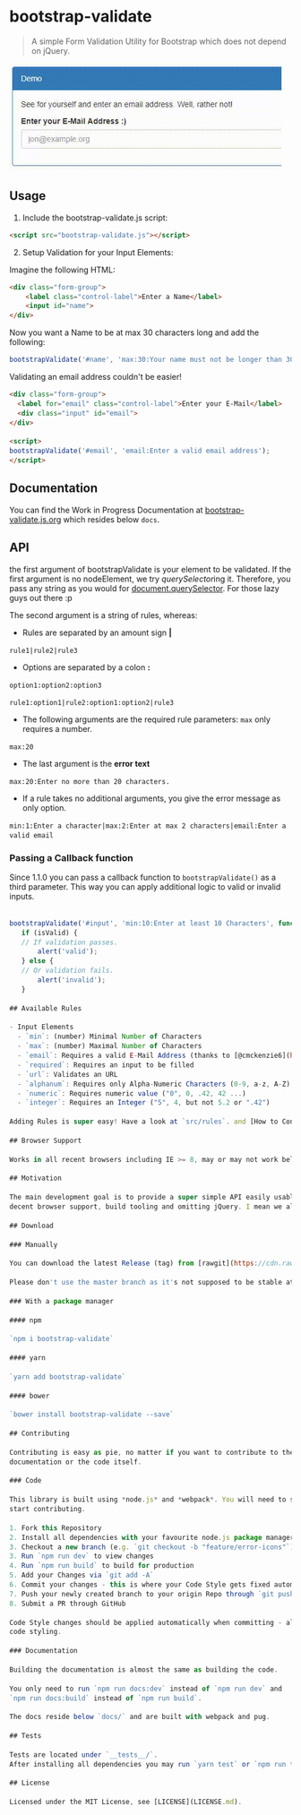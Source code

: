 # bootstrap-validate

> A simple Form Validation Utility for Bootstrap which does not depend on jQuery.

[![Demo](demo.gif)](#)

## Usage

1. Include the bootstrap-validate.js script:

```html
<script src="bootstrap-validate.js"></script>
```

2. Setup Validation for your Input Elements:

Imagine the following HTML:
```html
<div class="form-group">
    <label class="control-label">Enter a Name</label>
    <input id="name">
</div>
```

Now you want a Name to be at max 30 characters long and add the following:

```javascript
bootstrapValidate('#name', 'max:30:Your name must not be longer than 30 characters');
```

Validating an email address couldn't be easier!

```html
<div class="form-group">
  <label for="email" class="control-label">Enter your E-Mail</label>
  <div class="input" id="email">
</div>

<script>
bootstrapValidate('#email', 'email:Enter a valid email address');
</script>
```

## Documentation

You can find the Work in Progress Documentation at [bootstrap-validate.js.org](https://bootstrap-validate.js.org)
which resides below `docs`.

## API

the first argument of bootstrapValidate is your element to be validated.
If the first argument is no nodeElement, we try *querySelector*ing it.
Therefore, you pass any string as you would for [document.querySelector](https://developer.mozilla.org/de/docs/Web/API/Document/querySelector).
For those lazy guys out there :p

The second argument is a string of rules, whereas:
- Rules are separated by an amount sign **|**

`rule1|rule2|rule3`

- Options are separated by a colon **:**

`option1:option2:option3`

`rule1:option1|rule2:option1:option2|rule3`

- The following arguments are the required rule parameters: `max` only requires a number.

`max:20`

- The last argument is the **error text**

`max:20:Enter no more than 20 characters.`

- If a rule takes no additional arguments, you give the error message as only option.

`min:1:Enter a character|max:2:Enter at max 2 characters|email:Enter a valid email`

### Passing a Callback function

Since 1.1.0 you can pass a callback function to `bootstrapValidate()` as a third parameter.
This way you can apply additional logic to valid or invalid inputs.

```javascript

bootstrapValidate('#input', 'min:10:Enter at least 10 Characters', function (isValid) {
   if (isValid) {
   // If validation passes.
       alert('valid');
   } else {
   // Or validation fails.
       alert('invalid');
   }

## Available Rules

- Input Elements
  - `min`: (number) Minimal Number of Characters
  - `max`: (number) Maximal Number of Characters
  - `email`: Requires a valid E-Mail Address (thanks to [@cmckenzie6](https://github.com/cmckenzie6))
  - `required`: Requires an input to be filled
  - `url`: Validates an URL
  - `alphanum`: Requires only Alpha-Numeric Characters (0-9, a-z, A-Z)
  - `numeric`: Requires numeric value ("0", 0, .42, 42 ...)
  - `integer`: Requires an Integer ("5", 4, but not 5.2 or ".42")

Adding Rules is super easy! Have a look at `src/rules`. and [How to Contribute](#contributing).

## Browser Support

Works in all recent browsers including IE >= 8, may or may not work below.

## Motivation

The main development goal is to provide a super simple API easily usable by non-devs while providing
decent browser support, build tooling and omitting jQuery. I mean we all love ES6+ right?

## Download

### Manually

You can download the latest Release (tag) from [rawgit](https://cdn.rawgit.com/PascaleBeier/bootstrap-validate/1.0.9/dist/bootstrap-validate.js).

Please don't use the master branch as it's not supposed to be stable at all times.

### With a package manager

#### npm

`npm i bootstrap-validate`

#### yarn

`yarn add bootstrap-validate`

#### bower

`bower install bootstrap-validate --save`

## Contributing

Contributing is easy as pie, no matter if you want to contribute to the upcoming
documentation or the code itself.

### Code

This library is built using *node.js* and *webpack*. You will need to setup node.js for your OS to
start contributing.

1. Fork this Repository
2. Install all dependencies with your favourite node.js package manager - We recommend [yarn](https://yarnpkg.com) whatsoever.
3. Checkout a new branch (e.g. `git checkout -b "feature/error-icons"`)
3. Run `npm run dev` to view changes
4. Run `npm run build` to build for production
5. Add your Changes via `git add -A`
6. Commit your changes - this is where your Code Style gets fixed automagically
7. Push your newly created branch to your origin Repo through `git push -u origin feature/error-icons`
8. Submit a PR through GitHub

Code Style changes should be applied automatically when committing - also you can `npm run check-style` and `npm run fix-style` respectively to check or fix
code styling.

### Documentation

Building the documentation is almost the same as building the code.

You only need to run `npm run docs:dev` instead of `npm run dev` and
`npm run docs:build` instead of `npm run build`.

The docs reside below `docs/` and are built with webpack and pug.

## Tests

Tests are located under `__tests__/`.
After installing all dependencies you may run `yarn test` or `npm run test` to spin up [Jest](https://facebook.github.io/jest/)-powered tests.

## License

Licensed under the MIT License, see [LICENSE](LICENSE.md).

